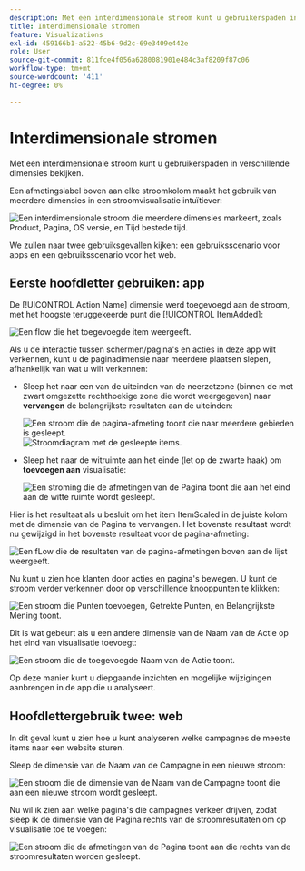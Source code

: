 ```yaml
---
description: Met een interdimensionale stroom kunt u gebruikerspaden in verschillende dimensies bekijken.
title: Interdimensionale stromen
feature: Visualizations
exl-id: 459166b1-a522-45b6-9d2c-69e3409e442e
role: User
source-git-commit: 811fce4f056a6280081901e484c3af8209f87c06
workflow-type: tm+mt
source-wordcount: '411'
ht-degree: 0%

---
```


# Interdimensionale stromen

Met een interdimensionale stroom kunt u gebruikerspaden in verschillende dimensies bekijken.

Een afmetingslabel boven aan elke stroomkolom maakt het gebruik van meerdere dimensies in een stroomvisualisatie intuïtiever:

![Een interdimensionale stroom die meerdere dimensies markeert, zoals Product, Pagina, OS versie, en Tijd bestede tijd.](assets/flow.png)

We zullen naar twee gebruiksgevallen kijken: een gebruiksscenario voor apps en een gebruiksscenario voor het web.

## Eerste hoofdletter gebruiken: app

De [!UICONTROL Action Name] dimensie werd toegevoegd aan de stroom, met het hoogste teruggekeerde punt die [!UICONTROL ItemAdded]:

![Een flow die het toegevoegde item weergeeft.](assets/multi-dimensional-flow.png)

Als u de interactie tussen schermen/pagina&#39;s en acties in deze app wilt verkennen, kunt u de paginadimensie naar meerdere plaatsen slepen, afhankelijk van wat u wilt verkennen:

* Sleep het naar een van de uiteinden van de neerzetzone (binnen de met zwart omgezette rechthoekige zone die wordt weergegeven) naar **vervangen** de belangrijkste resultaten aan de uiteinden:

  ![Een stroom die de pagina-afmeting toont die naar meerdere gebieden is gesleept.](assets/multi-dimensional-flow2.png) ![Stroomdiagram met de gesleepte items.](assets/multi-dimensional-flow3.png)

* Sleep het naar de witruimte aan het einde (let op de zwarte haak) om **toevoegen aan** visualisatie:

  ![Een stroming die de afmetingen van de Pagina toont die aan het eind aan de witte ruimte wordt gesleept.](assets/multi-dimensional-flow4.png)

Hier is het resultaat als u besluit om het item ItemScaled in de juiste kolom met de dimensie van de Pagina te vervangen. Het bovenste resultaat wordt nu gewijzigd in het bovenste resultaat voor de pagina-afmeting:

![Een fLow die de resultaten van de pagina-afmetingen boven aan de lijst weergeeft.](assets/multi-dimensional-flow5.png)

Nu kunt u zien hoe klanten door acties en pagina&#39;s bewegen. U kunt de stroom verder verkennen door op verschillende knooppunten te klikken:

![Een stroom die Punten toevoegen, Getrekte Punten, en Belangrijkste Mening toont.](assets/multi-dimensional-flow6.png)

Dit is wat gebeurt als u een andere dimensie van de Naam van de Actie op het eind van visualisatie toevoegt:

![Een stroom die de toegevoegde Naam van de Actie toont.](assets/multi-dimensional-flow7.png)

Op deze manier kunt u diepgaande inzichten en mogelijke wijzigingen aanbrengen in de app die u analyseert.

## Hoofdlettergebruik twee: web

In dit geval kunt u zien hoe u kunt analyseren welke campagnes de meeste items naar een website sturen.

Sleep de dimensie van de Naam van de Campagne in een nieuwe stroom:

![Een stroom die de dimensie van de Naam van de Campagne toont die aan een nieuwe stroom wordt gesleept.](assets/multi-dimensional-flow8.png)

Nu wil ik zien aan welke pagina&#39;s die campagnes verkeer drijven, zodat sleep ik de dimensie van de Pagina rechts van de stroomresultaten om op visualisatie toe te voegen:

![Een stroom die de afmetingen van de Pagina toont aan die rechts van de stroomresultaten worden gesleept.](assets/multi-dimensional-flow9.png)
